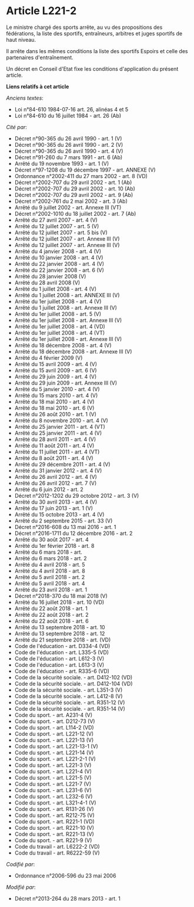 # Article L221-2

Le ministre chargé des sports arrête, au vu des propositions des fédérations, la liste des sportifs, entraîneurs, arbitres et
juges sportifs de haut niveau. 

Il arrête dans les mêmes conditions la liste des sportifs Espoirs et celle des partenaires d'entraînement. 

Un décret en Conseil d'Etat fixe les conditions d'application du présent article.

**Liens relatifs à cet article**

_Anciens textes_:

  - Loi n°84-610 1984-07-16 art. 26, alinéas 4 et 5
  - Loi n°84-610 du 16 juillet 1984 - art. 26 (Ab)

_Cité par_:

  - Décret n°90-365 du 26 avril 1990 - art. 1 (V)
  - Décret n°90-365 du 26 avril 1990 - art. 2 (V)
  - Décret n°90-365 du 26 avril 1990 - art. 4 (V)
  - Décret n°91-260 du 7 mars 1991 - art. 6 (Ab)
  - Arrêté du 19 novembre 1993 - art. 1 (V)
  - Décret n°97-1208 du 19 décembre 1997 - art. ANNEXE (V)
  - Ordonnance n°2002-411 du 27 mars 2002 - art. 8 (VD)
  - Décret n°2002-707 du 29 avril 2002 - art. 1 (Ab)
  - Décret n°2002-707 du 29 avril 2002 - art. 10 (Ab)
  - Décret n°2002-707 du 29 avril 2002 - art. 9 (Ab)
  - Décret n°2002-761 du 2 mai 2002 - art. 3 (Ab)
  - Arrêté du 9 juillet 2002 - art. Annexe III (VT)
  - Décret n°2002-1010 du 18 juillet 2002 - art. 7 (Ab)
  - Arrêté du 27 avril 2007 - art. 4 (V)
  - Arrêté du 12 juillet 2007 - art. 5 (V)
  - Arrêté du 12 juillet 2007 - art. 5 bis (V)
  - Arrêté du 12 juillet 2007 - art. Annexe  III (V)
  - Arrêté du 12 juillet 2007 - art. Annexe III (V)
  - Arrêté du 4 janvier 2008 - art. 4 (V)
  - Arrêté du 10 janvier 2008 - art. 4 (V)
  - Arrêté du 22 janvier 2008 - art. 4 (V)
  - Arrêté du 22 janvier 2008 - art. 6 (V)
  - Arrêté du 28 janvier 2008 (V)
  - Arrêté du 28 avril 2008 (V)
  - Arrêté du 1 juillet 2008 - art. 4 (V)
  - Arrêté du 1 juillet 2008 - art. ANNEXE III (V)
  - Arrêté du 1er juillet 2008 - art. 4 (V)
  - Arrêté du 1 juillet 2008 - art. Annexe III (V)
  - Arrêté du 1er juillet 2008 - art. 5 (V)
  - Arrêté du 1er juillet 2008 - art. Annexe III (V)
  - Arrêté du 1er juillet 2008 - art. 4 (VD)
  - Arrêté du 1er juillet 2008 - art. 4 (VT)
  - Arrêté du 1er juillet 2008 - art. Annexe  III (V)
  - Arrêté du 18 décembre 2008 - art. 4 (V)
  - Arrêté du 18 décembre 2008 - art. Annexe III (V)
  - Arrêté du 4 février 2009 (V)
  - Arrêté du 15 avril 2009 - art. 4 (V)
  - Arrêté du 15 avril 2009 - art. 6 (V)
  - Arrêté du 29 juin 2009 - art. 4 (V)
  - Arrêté du 29 juin 2009 - art. Annexe III (V)
  - Arrêté du 5 janvier 2010 - art. 4 (V)
  - Arrêté du 15 mars 2010 - art. 4 (V)
  - Arrêté du 18 mai 2010 - art. 4 (V)
  - Arrêté du 18 mai 2010 - art. 6 (V)
  - Arrêté du 26 août 2010 - art. 1 (V)
  - Arrêté du 8 novembre 2010 - art. 4 (V)
  - Arrêté du 25 janvier 2011 - art. 4 (VT)
  - Arrêté du 25 janvier 2011 - art. 4 (V)
  - Arrêté du 28 avril 2011 - art. 4 (V)
  - Arrêté du 11 août 2011 - art. 4 (V)
  - Arrêté du 11 juillet 2011 - art. 4 (VT)
  - Arrêté du 8 août 2011 - art. 4 (V)
  - Arrêté du 29 décembre 2011 - art. 4 (V)
  - Arrêté du 31 janvier 2012 - art. 4 (V)
  - Arrêté du 26 avril 2012 - art. 4 (V)
  - Arrêté du 26 avril 2012 - art. 7 (V)
  - Arrêté du 6 juin 2012 - art. 2
  - Décret n°2012-1202 du 29 octobre 2012 - art. 3 (V)
  - Arrêté du 30 avril 2013 - art. 4 (V)
  - Arrêté du 17 juin 2013 - art. 1 (V)
  - Arrêté du 15 octobre 2013 - art. 4 (V)
  - Arrêté du 2 septembre 2015 - art. 33 (V)
  - Décret n°2016-608 du 13 mai 2016 - art. 1
  - Décret n°2016-1711 du 12 décembre 2016 - art. 2
  - Arrêté du 30 août 2017 - art. 4
  - Arrêté du 1er février 2018 - art. 8
  - Arrêté du 6 mars 2018 - art.
  - Arrêté du 6 mars 2018 - art. 2
  - Arrêté du 4 avril 2018 - art. 5
  - Arrêté du 4 avril 2018 - art. 8
  - Arrêté du 5 avril 2018 - art. 2
  - Arrêté du 5 avril 2018 - art. 4
  - Arrêté du 23 avril 2018 - art. 1
  - Décret n°2018-370 du 18 mai 2018 (V)
  - Arrêté du 16 juillet 2018 - art. 10 (VD)
  - Arrêté du 22 août 2018 - art. 1
  - Arrêté du 22 août 2018 - art. 2
  - Arrêté du 22 août 2018 - art. 6
  - Arrêté du 13 septembre 2018 - art. 10
  - Arrêté du 13 septembre 2018 - art. 12
  - Arrêté du 21 septembre 2018 - art. (VD)
  - Code de l'éducation - art. D334-4 (VD)
  - Code de l'éducation - art. L335-5 (VD)
  - Code de l'éducation - art. L612-3 (V)
  - Code de l'éducation - art. L613-3 (V)
  - Code de l'éducation - art. R335-6 (VD)
  - Code de la sécurité sociale. - art. D412-102 (VD)
  - Code de la sécurité sociale. - art. D412-104 (VD)
  - Code de la sécurité sociale. - art. L351-3 (V)
  - Code de la sécurité sociale. - art. L412-8 (V)
  - Code de la sécurité sociale. - art. R351-12 (V)
  - Code de la sécurité sociale. - art. R351-14 (V)
  - Code du sport. - art. A231-4 (V)
  - Code du sport. - art. D212-73 (V)
  - Code du sport. - art. L114-2 (VD)
  - Code du sport. - art. L221-12 (V)
  - Code du sport. - art. L221-13 (V)
  - Code du sport. - art. L221-13-1 (V)
  - Code du sport. - art. L221-14 (V)
  - Code du sport. - art. L221-2-1 (V)
  - Code du sport. - art. L221-3 (V)
  - Code du sport. - art. L221-4 (V)
  - Code du sport. - art. L221-5 (V)
  - Code du sport. - art. L221-7 (V)
  - Code du sport. - art. L231-6 (V)
  - Code du sport. - art. L232-6 (V)
  - Code du sport. - art. L321-4-1 (V)
  - Code du sport. - art. R131-26 (V)
  - Code du sport. - art. R212-75 (V)
  - Code du sport. - art. R221-1 (VD)
  - Code du sport. - art. R221-10 (V)
  - Code du sport. - art. R221-13 (V)
  - Code du sport. - art. R221-9 (V)
  - Code du travail - art. L6222-2 (VD)
  - Code du travail - art. R6222-59 (V)

_Codifié par_:

  - Ordonnance n°2006-596 du 23 mai 2006

_Modifié par_:

  - Décret n°2013-264 du 28 mars 2013 - art. 1
